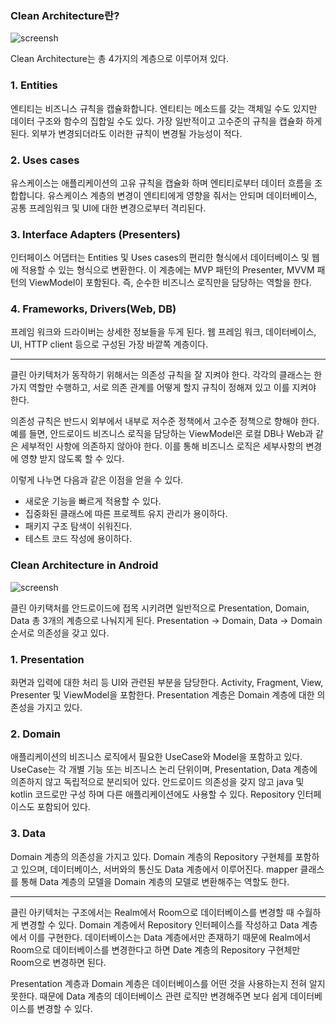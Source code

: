 ### Clean Architecture란?
![screensh](https://img1.daumcdn.net/thumb/R1280x0/?scode=mtistory2&fname=https%3A%2F%2Fblog.kakaocdn.net%2Fdn%2FcnQnoy%2Fbtq8HdLkG5Q%2FH05npeCZzqfmZqjYrVxAK0%2Fimg.jpg)

Clean Architecture는 총 4가지의 계층으로 이루어져 있다.

### 1. Entities
엔티티는 비즈니스 규칙을 캡슐화합니다. 엔티티는 메소드를 갖는 객체일 수도 있지만
데이터 구조와 함수의 집합일 수도 있다. 가장 일반적이고 고수준의 규칙을 캡슐화 하게 된다.
외부가 변경되더라도 이러한 규칙이 변경될 가능성이 적다.

### 2. Uses cases
유스케이스는 애플리케이션의 고유 규칙을 캡슐화 하며 엔티티로부터 데이터 흐름을 조합합니다.
유스케이스 계층의 변경이 엔티티에게 영향을 줘서는 안되며 데이터베이스, 공통 프레임워크 및
UI에 대한 변경으로부터 격리된다.

### 3. Interface Adapters (Presenters)
인터페이스 어댑터는 Entities 및 Uses cases의 편리한 형식에서 데이터베이스 및 웹에
적용할 수 있는 형식으로 변환한다. 이 계층에는 MVP 패턴의 Presenter, MVVM 패턴의
ViewModel이 포함된다. 즉, 순수한 비즈니스 로직만을 담당하는 역할을 한다.

### 4. Frameworks, Drivers(Web, DB)
프레임 워크와 드라이버는 상세한 정보들을 두게 된다. 웹 프레임 워크, 데이터베이스, UI,
HTTP client 등으로 구성된 가장 바깥쪽 계층이다.

---
클린 아키텍처가 동작하기 위해서는 의존성 규칙을 잘 지켜야 한다.
각각의 클래스는 한가지 역할만 수행하고, 서로 의존 관계를 어떻게 할지 규칙이 정해져 있고
이를 지켜야 한다.

의존성 규칙은 반드시 외부에서 내부로 저수준 정책에서 고수준 정책으로 향해야 한다.
예를 들면, 안드로이드 비즈니스 로직을 담당하는 ViewModel은 로컬 DB나 Web과 같은
세부적인 사항에 의존하지 않아야 한다. 이를 통해 비즈니스 로직은 세부사항의 변경에 영향
받지 않도록 할 수 있다.

이렇게 나누면 다음과 같은 이점을 얻을 수 있다.

- 새로운 기능을 빠르게 적용할 수 있다.
- 집중화된 클래스에 따른 프로젝트 유지 관리가 용이하다.
- 패키지 구조 탐색이 쉬워진다.
- 테스트 코드 작성에 용이하다.

### Clean Architecture in Android
![screensh](https://img1.daumcdn.net/thumb/R1280x0/?scode=mtistory2&fname=https%3A%2F%2Fblog.kakaocdn.net%2Fdn%2FPJTRL%2Fbtq8IgnyP7P%2FUiDj9o89fYDn0kJKUkleHk%2Fimg.jpg)

클린 아키택처를 안드로이드에 접목 시키려면 일반적으로 Presentation, Domain, Data
총 3개의 계층으로 나눠지게 된다. Presentation -> Domain, Data -> Domain 순서로
의존성을 갖고 있다.

### 1. Presentation
화면과 입력에 대한 처리 등 UI와 관련된 부분을 담당한다. Activity, Fragment, View,
Presenter 및 ViewModel을 포함한다. Presentation 계층은 Domain 계층에 대한
의존성을 가지고 있다.

### 2. Domain
애플리케이션의 비즈니스 로직에서 필요한 UseCase와 Model을 포함하고 있다. UseCase는
각 개별 기능 또는 비즈니스 논리 단위이며, Presentation, Data 계층에 의존하지 않고
독립적으로 분리되어 있다. 안드로이드 의존성을 갖지 않고 java 및 kotlin 코드로만 구성
하며 다른 애플리케이션에도 사용할 수 있다. Repository 인터페이스도 포함되어 있다.

### 3. Data
Domain 계층의 의존성을 가지고 있다. Domain 계층의 Repository 구현체를 포함하고 있으며,
데이터베이스, 서버와의 통신도 Data 계층에서 이루어진다. mapper 클래스를 통해 Data 계층의
모델을 Domain 계층의 모델로 변환해주는 역할도 한다.

---
클린 아키텍처는 구조에서는 Realm에서 Room으로 데이터베이스를 변경할 때 수월하게 변경할 수
있다. Domain 계층에서 Repository 인터페이스를 작성하고 Data 계층에서 이를 구현한다.
데이터베이스는 Data 계층에서만 존재하기 때문에 Realm에서 Room으로 데이터베이스를 변경한다고
하면 Date 계층의 Repository 구현체만 Room으로 변경하면 된다.

Presentation 계층과 Domain 계층은 데이터베이스를 어떤 것을 사용하는지 전혀 알지 못한다.
때문에 Data 계층의 데이터베이스 관련 로직만 변경해주면 보다 쉽게 데이터베이스를 변경할 수 있다.
